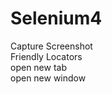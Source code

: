 # Selenium4
Capture Screenshot </br>
Friendly Locators  </br>
open new tab </br>
open new window </br>
